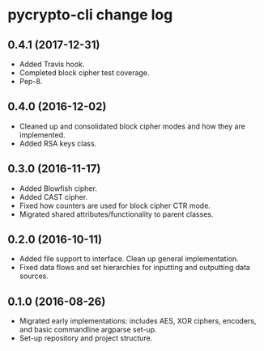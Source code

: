 pycrypto-cli change log
=======================

0.4.1 (2017-12-31)
------------------
- Added Travis hook.
- Completed block cipher test coverage.
- Pep-8.

0.4.0 (2016-12-02)
------------------
- Cleaned up and consolidated block cipher modes and how they are implemented.
- Added RSA keys class.

0.3.0 (2016-11-17)
------------------
- Added Blowfish cipher.
- Added CAST cipher.
- Fixed how counters are used for block cipher CTR mode.
- Migrated shared attributes/functionality to parent classes.

0.2.0 (2016-10-11)
------------------
- Added file support to interface. Clean up general implementation.
- Fixed data flows and set hierarchies for inputting and outputting data sources.

0.1.0 (2016-08-26)
------------------
- Migrated early implementations: includes AES, XOR ciphers, encoders, and basic commandline argparse set-up.
- Set-up repository and project structure.
